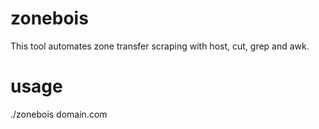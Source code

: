 # zonebois
This tool automates zone transfer scraping with host, cut, grep and awk.


# usage
./zonebois domain.com
